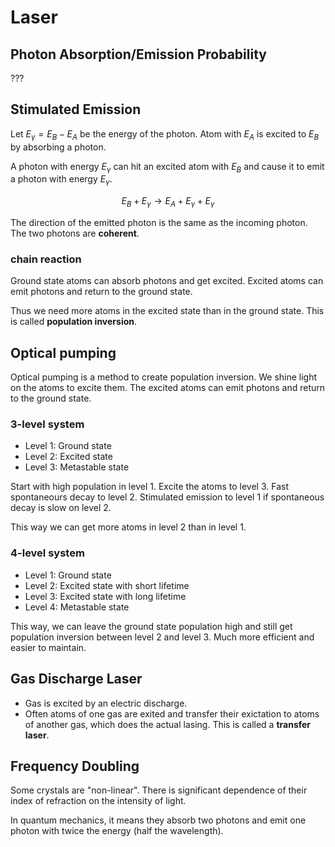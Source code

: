 # Laser

## Photon Absorption/Emission Probability

???

## Stimulated Emission

Let $E_{\gamma} = E_B-E_A$ be the energy of the photon. Atom with $E_A$ is excited to $E_B$ by absorbing a photon. 

A photon with energy $E_{\gamma}$ can hit an excited atom with $E_B$ and cause it to emit a photon with energy $E_{\gamma}$.

$$
E_B + E_{\gamma} \rightarrow E_A + E_{\gamma} + E_{\gamma}
$$

The direction of the emitted photon is the same as the incoming photon. The two photons are **coherent**.

### chain reaction

Ground state atoms can absorb photons and get excited. Excited atoms can emit photons and return to the ground state.

Thus we need more atoms in the excited state than in the ground state. This is called **population inversion**.

## Optical pumping

Optical pumping is a method to create population inversion. We shine light on the atoms to excite them. The excited atoms can emit photons and return to the ground state.

### 3-level system

- Level 1: Ground state
- Level 2: Excited state
- Level 3: Metastable state

Start with high population in level 1. Excite the atoms to level 3. Fast spontaneours decay to level 2. Stimulated emission to level 1 if spontaneous decay is slow on level 2.

This way we can get more atoms in level 2 than in level 1.

### 4-level system

- Level 1: Ground state
- Level 2: Excited state with short lifetime
- Level 3: Excited state with long lifetime
- Level 4: Metastable state

This way, we can leave the ground state population high and still get population inversion between level 2 and level 3. Much more efficient and easier to maintain.

## Gas Discharge Laser

- Gas is excited by an electric discharge.
- Often atoms of one gas are exited and transfer their exictation to atoms of another gas, which does the actual lasing. This is called a **transfer laser**.

## Frequency Doubling

Some crystals are "non-linear". There is significant dependence of their index of refraction on the intensity of light.

In quantum mechanics, it means they absorb two photons and emit one photon with twice the energy (half the wavelength).